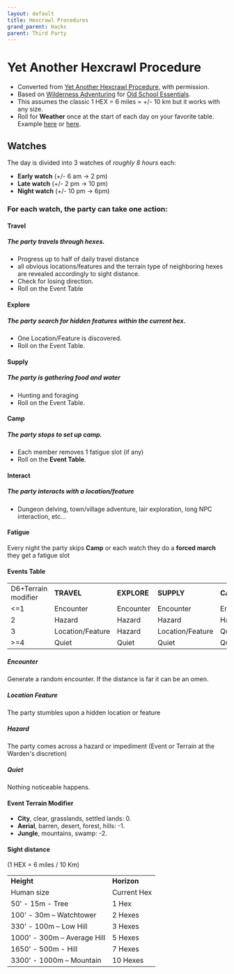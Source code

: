```yaml
---
layout: default
title: Hexcrawl Procedures
grand_parent: Hacks
parent: Third Party
---
```


# Yet Another Hexcrawl Procedure
- Converted from [Yet Another Hexcrawl Procedure](https://dangerisreal.blogspot.com/2021/08/yet-another-hexcrawl-procedure-there-is.html), with permission.
- Based on [Wilderness Adventuring](https://oldschoolessentials.necroticgnome.com/srd/index.php/Wilderness_Adventuring) for [Old School Essentials](https://www.drivethrurpg.com/product/272802/OldSchool-Essentials-Basic-Rules).
- This assumes the classic 1 HEX = 6 miles = +/- 10 km but it works with any size.
- Roll for **Weather** once at the start of each day on your favorite table. Example [here](https://ynasmidgard.blogspot.com/2019/02/simple-seasonal-weather-table.html) or [here](https://donjon.bin.sh/d20/weather/).

## Watches
The day is divided into 3 watches of _roughly 8 hours_ each:
- **Early watch** (+/- 6 am -> 2 pm)
- **Late watch** (+/- 2 pm -> 10 pm)
- **Night watch** (+/- 10 pm -> 6pm)

### For each watch, the party can take one action:

#### Travel
##### The party travels through hexes.
  - Progress up to half of daily travel distance
  - all obvious locations/features and the terrain type of neighboring hexes are revealed accordingly to sight distance.
  - Check for losing direction.
  - Roll on the Event Table

#### Explore
##### The party search for hidden features within the current hex.
  - One Location/Feature is discovered.
  - Roll on the Event Table.

#### Supply
##### The party is gathering food and water
  - Hunting and foraging
  - Roll on the Event Table.

#### Camp
##### The party stops to set up camp.
  - Each member removes 1 fatigue slot (if any)
  - Roll on the **Event Table**.

#### Interact
##### The party interacts with a location/feature
  - Dungeon delving, town/village adventure, lair exploration, long NPC interaction, etc...

#### Fatigue
Every night the party skips **Camp** or each watch they do a **forced march** they get a fatigue slot

#### Events Table

||||||
| ------------------- | ---------------- | ----------- | ---------------- | --------- |
| D6+Terrain modifier | **TRAVEL**       | **EXPLORE** | **SUPPLY**       | **CAMP**  |
| <=1                 | Encounter        | Encounter   | Encounter        | Encounter |
| 2                   | Hazard           | Hazard      | Hazard           | Hazard    |
| 3                   | Location/Feature | Hazard      | Location/Feature | Quiet     |
| >=4                 | Quiet            | Quiet       | Quiet            | Quiet     |

##### Encounter
Generate a random encounter. If the distance is far it can be an omen.

##### Location Feature
The party stumbles upon a hidden location or feature

##### Hazard
The party comes across a hazard or impediment (Event or Terrain at the Warden's discretion)

##### Quiet
Nothing noticeable happens.

#### Event Terrain Modifier
- **City**, clear, grasslands, settled lands: 0.
- **Aerial**, barren, desert, forest, hills: -1.
- **Jungle**, mountains, swamp: -2.

#### Sight distance
(1 HEX = 6 miles / 10 Km)

|||
| --------------------------- | ----------- |
| **Height**                  | **Horizon** |
| Human size                  | Current Hex |
| 50' - 15m - Tree            | 1 Hex       |
| 100' - 30m – Watchtower     | 2 Hexes     |
| 330' - 100m – Low Hill      | 3 Hexes     |
| 1000' - 300m – Average Hill | 5 Hexes     |
| 1650' - 500m - Hill         | 7 Hexes     |
| 3300' - 1000m – Mountain    | 10 Hexes    |
